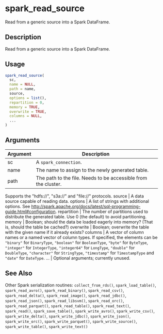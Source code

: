 # spark_read_source


Read from a generic source into a Spark DataFrame.




## Description

Read from a generic source into a Spark DataFrame.





## Usage
```r
spark_read_source(
  sc,
  name = NULL,
  path = name,
  source,
  options = list(),
  repartition = 0,
  memory = TRUE,
  overwrite = TRUE,
  columns = NULL,
  ...
)
```




## Arguments


Argument      |Description
------------- |----------------
sc | A ``spark_connection``.
name | The name to assign to the newly generated table.
path | The path to the file. Needs to be accessible from the cluster.
Supports the "hdfs://", "s3a://" and "file://" protocols.
source | A data source capable of reading data.
options | A list of strings with additional options. See http://spark.apache.org/docs/latest/sql-programming-guide.html#configuration.
repartition | The number of partitions used to distribute the
generated table. Use 0 (the default) to avoid partitioning.
memory | Boolean; should the data be loaded eagerly into memory? (That
is, should the table be cached?)
overwrite | Boolean; overwrite the table with the given name if it
already exists?
columns | A vector of column names or a named vector of column types.
If specified, the elements can be ``"binary"`` for ``BinaryType``,
``"boolean"`` for ``BooleanType``, ``"byte"`` for ``ByteType``,
``"integer"`` for ``IntegerType``, ``"integer64"`` for ``LongType``,
``"double"`` for ``DoubleType``, ``"character"`` for ``StringType``,
``"timestamp"`` for ``TimestampType`` and ``"date"`` for ``DateType``.
... | Optional arguments; currently unused.







## See Also

Other Spark serialization routines: 
`collect_from_rds()`,
`spark_load_table()`,
`spark_read_avro()`,
`spark_read_binary()`,
`spark_read_csv()`,
`spark_read_delta()`,
`spark_read_image()`,
`spark_read_jdbc()`,
`spark_read_json()`,
`spark_read_libsvm()`,
`spark_read_orc()`,
`spark_read_parquet()`,
`spark_read_table()`,
`spark_read_text()`,
`spark_read()`,
`spark_save_table()`,
`spark_write_avro()`,
`spark_write_csv()`,
`spark_write_delta()`,
`spark_write_jdbc()`,
`spark_write_json()`,
`spark_write_orc()`,
`spark_write_parquet()`,
`spark_write_source()`,
`spark_write_table()`,
`spark_write_text()`




